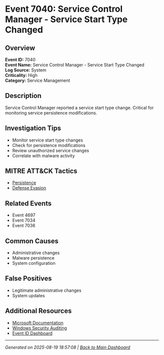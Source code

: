 # Event 7040: Service Control Manager - Service Start Type Changed

## Overview
**Event ID:** 7040  
**Event Name:** Service Control Manager - Service Start Type Changed  
**Log Source:** System  
**Criticality:** High  
**Category:** Service Management  

## Description
Service Control Manager reported a service start type change. Critical for monitoring service persistence modifications.

## Investigation Tips
- Monitor service start type changes
- Check for persistence modifications
- Review unauthorized service changes
- Correlate with malware activity

## MITRE ATT&CK Tactics
- [Persistence](https://attack.mitre.org/tactics/TA0003/)
- [Defense Evasion](https://attack.mitre.org/tactics/TA0005/)

## Related Events
- Event 4697
- Event 7034
- Event 7036

## Common Causes
- Administrative changes
- Malware persistence
- System configuration

## False Positives
- Legitimate administrative changes
- System updates

## Additional Resources
- [Microsoft Documentation](https://learn.microsoft.com/en-us/windows/win32/services/service-control-manager)
- [Windows Security Auditing](https://learn.microsoft.com/en-us/windows/security/threat-protection/auditing/audit-events)
- [Event ID Dashboard](../index.html)

---
*Generated on 2025-08-19 18:57:08 | [Back to Main Dashboard](../index.html)*
